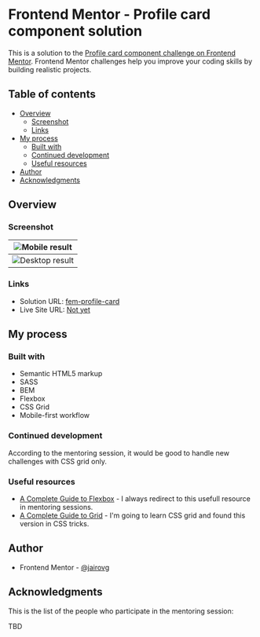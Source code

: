 # Frontend Mentor - Profile card component solution

This is a solution to the [Profile card component challenge on Frontend Mentor](https://www.frontendmentor.io/challenges/profile-card-component-cfArpWshJ). Frontend Mentor challenges help you improve your coding skills by building realistic projects.

## Table of contents

- [Overview](#overview)
  - [Screenshot](#screenshot)
  - [Links](#links)
- [My process](#my-process)
  - [Built with](#built-with)
  - [Continued development](#continued-development)
  - [Useful resources](#useful-resources)
- [Author](#author)
- [Acknowledgments](#acknowledgments)

## Overview

### Screenshot

|![Mobile result](./images/screenshot-mobile.jpg)  |
|--------------------------------------------------|
|![Desktop result](./images/screenshot-desktop.jpg)|

### Links

- Solution URL: [fem-profile-card](https://github.com/jairovg/fem-profile-card)
- Live Site URL: [Not yet](https://github.com/jairovg/fem-profile-card)

## My process

### Built with

- Semantic HTML5 markup
- SASS
- BEM
- Flexbox
- CSS Grid
- Mobile-first workflow

### Continued development

According to the mentoring session, it would be good to handle new challenges with CSS grid only.

### Useful resources

- [A Complete Guide to Flexbox](https://css-tricks.com/snippets/css/a-guide-to-flexbox/) - I always redirect to this usefull resource in mentoring sessions.
- [A Complete Guide to Grid](https://css-tricks.com/snippets/css/complete-guide-grid/) - I'm going to learn CSS grid and found this version in CSS tricks.

## Author

- Frontend Mentor - [@jairovg](https://www.frontendmentor.io/profile/jairovg)

## Acknowledgments

This is the list of the people who participate in the mentoring session:

TBD
